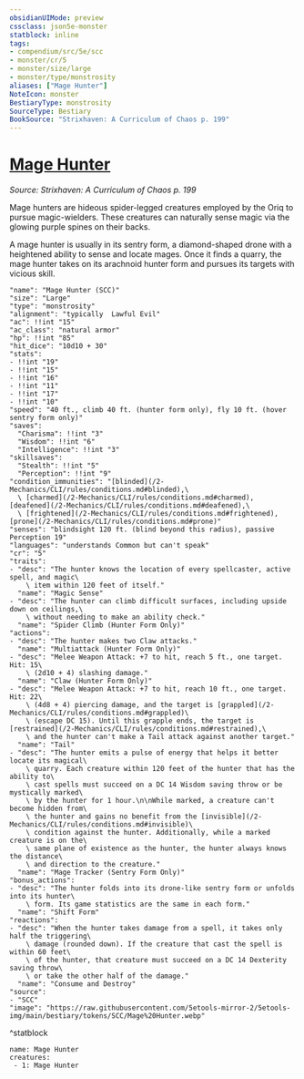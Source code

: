 ```yaml
---
obsidianUIMode: preview
cssclass: json5e-monster
statblock: inline
tags:
- compendium/src/5e/scc
- monster/cr/5
- monster/size/large
- monster/type/monstrosity
aliases: ["Mage Hunter"]
NoteIcon: monster
BestiaryType: monstrosity
SourceType: Bestiary
BookSource: "Strixhaven: A Curriculum of Chaos p. 199"
---
```

# [Mage Hunter](2-Mechanics/CLI/bestiary/monstrosity/mage-hunter-scc.md)
*Source: Strixhaven: A Curriculum of Chaos p. 199*  

Mage hunters are hideous spider-legged creatures employed by the Oriq to pursue magic-wielders. These creatures can naturally sense magic via the glowing purple spines on their backs.

A mage hunter is usually in its sentry form, a diamond-shaped drone with a heightened ability to sense and locate mages. Once it finds a quarry, the mage hunter takes on its arachnoid hunter form and pursues its targets with vicious skill.

```statblock
"name": "Mage Hunter (SCC)"
"size": "Large"
"type": "monstrosity"
"alignment": "typically  Lawful Evil"
"ac": !!int "15"
"ac_class": "natural armor"
"hp": !!int "85"
"hit_dice": "10d10 + 30"
"stats":
- !!int "19"
- !!int "15"
- !!int "16"
- !!int "11"
- !!int "17"
- !!int "10"
"speed": "40 ft., climb 40 ft. (hunter form only), fly 10 ft. (hover sentry form only)"
"saves":
  "Charisma": !!int "3"
  "Wisdom": !!int "6"
  "Intelligence": !!int "3"
"skillsaves":
  "Stealth": !!int "5"
  "Perception": !!int "9"
"condition_immunities": "[blinded](/2-Mechanics/CLI/rules/conditions.md#blinded),\
  \ [charmed](/2-Mechanics/CLI/rules/conditions.md#charmed), [deafened](/2-Mechanics/CLI/rules/conditions.md#deafened),\
  \ [frightened](/2-Mechanics/CLI/rules/conditions.md#frightened), [prone](/2-Mechanics/CLI/rules/conditions.md#prone)"
"senses": "blindsight 120 ft. (blind beyond this radius), passive Perception 19"
"languages": "understands Common but can't speak"
"cr": "5"
"traits":
- "desc": "The hunter knows the location of every spellcaster, active spell, and magic\
    \ item within 120 feet of itself."
  "name": "Magic Sense"
- "desc": "The hunter can climb difficult surfaces, including upside down on ceilings,\
    \ without needing to make an ability check."
  "name": "Spider Climb (Hunter Form Only)"
"actions":
- "desc": "The hunter makes two Claw attacks."
  "name": "Multiattack (Hunter Form Only)"
- "desc": "Melee Weapon Attack: +7 to hit, reach 5 ft., one target. Hit: 15\
    \ (2d10 + 4) slashing damage."
  "name": "Claw (Hunter Form Only)"
- "desc": "Melee Weapon Attack: +7 to hit, reach 10 ft., one target. Hit: 22\
    \ (4d8 + 4) piercing damage, and the target is [grappled](/2-Mechanics/CLI/rules/conditions.md#grappled)\
    \ (escape DC 15). Until this grapple ends, the target is [restrained](/2-Mechanics/CLI/rules/conditions.md#restrained),\
    \ and the hunter can't make a Tail attack against another target."
  "name": "Tail"
- "desc": "The hunter emits a pulse of energy that helps it better locate its magical\
    \ quarry. Each creature within 120 feet of the hunter that has the ability to\
    \ cast spells must succeed on a DC 14 Wisdom saving throw or be mystically marked\
    \ by the hunter for 1 hour.\n\nWhile marked, a creature can't become hidden from\
    \ the hunter and gains no benefit from the [invisible](/2-Mechanics/CLI/rules/conditions.md#invisible)\
    \ condition against the hunter. Additionally, while a marked creature is on the\
    \ same plane of existence as the hunter, the hunter always knows the distance\
    \ and direction to the creature."
  "name": "Mage Tracker (Sentry Form Only)"
"bonus_actions":
- "desc": "The hunter folds into its drone-like sentry form or unfolds into its hunter\
    \ form. Its game statistics are the same in each form."
  "name": "Shift Form"
"reactions":
- "desc": "When the hunter takes damage from a spell, it takes only half the triggering\
    \ damage (rounded down). If the creature that cast the spell is within 60 feet\
    \ of the hunter, that creature must succeed on a DC 14 Dexterity saving throw\
    \ or take the other half of the damage."
  "name": "Consume and Destroy"
"source":
- "SCC"
"image": "https://raw.githubusercontent.com/5etools-mirror-2/5etools-img/main/bestiary/tokens/SCC/Mage%20Hunter.webp"
```
^statblock

```encounter-table
name: Mage Hunter
creatures:
 - 1: Mage Hunter
```